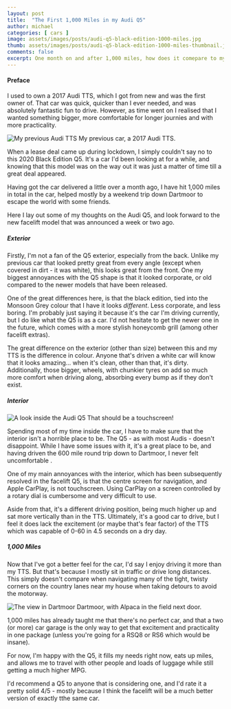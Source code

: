 ```yaml
---
layout: post
title:  "The First 1,000 Miles in my Audi Q5"
author: michael
categories: [ cars ]
image: assets/images/posts/audi-q5-black-edition-1000-miles.jpg
thumb: assets/images/posts/audi-q5-black-edition-1000-miles-thumbnail.jpg
comments: false
excerpt: One month on and after 1,000 miles, how does it comepare to my previous Audi TTS?
---
```


#### Preface

I used to own a 2017 Audi TTS, which I got from new and was the first owner of. That car was quick, quicker than I ever needed, and was absolutely fantastic fun to drive. However, as time went on I realised that I wanted something bigger, more comfortable for longer journies and with more practicality.

<div class='post-image-holder-left'>
	<img src='{{ site.baseurl }}/assets/images/posts/white-audi-tts.jpg' alt='My previous Audi TTS'>
	<span>My previous car, a 2017 Audi TTS.</span>
</div>

When a lease deal came up during lockdown, I simply couldn't say no to this 2020 Black Edition Q5. It's a car I'd been looking at for a while, and knowing that this model was on the way out it was just a matter of time till a great deal appeared.

Having got the car delivered a little over a month ago, I have hit 1,000 miles in total in the car, helped mostly by a weekend trip down Dartmoor to escape the world with some friends. 

Here I lay out some of my thoughts on the Audi Q5, and look forward to the new facelift model that was announced a week or two ago.

##### Exterior

Firstly, I'm not a fan of the Q5 exterior, especially from the back. Unlike my previous car that looked pretty great from every angle (except when covered in dirt - it was white), this looks great from the front. One my biggest annoyances with the Q5 shape is that it looked corporate, or old compared to the newer models that have been released.

One of the great differences here, is that the black edition, tied into the Monsoon Grey colour that I have it looks _different_. Less corporate, and less boring. I'm probably just saying it because it's the car I'm driving currently, but I do like what the Q5 is as a car. I'd not hesitate to get the newer one in the future, which comes with a more stylish honeycomb grill (among other facelift extras).

The great difference on the exterior (other than size) between this and my TTS is the difference in colour. Anyone that's driven a white car will know that it looks amazing... when it's clean, other than that, it's dirty. Additionally, those bigger, wheels, with chunkier tyres on add so much more comfort when driving along, absorbing every bump as if they don't exist.

##### Interior

<div class='post-image-holder-right'>
	<img src='{{ site.baseurl }}/assets/images/posts/audi-q5-black-edition-interior.jpg' alt='A look inside the Audi Q5'>
	<span>That should be a touchscreen!</span>
</div>

Spending most of my time inside the car, I have to make sure that the interior isn't a horrible place to be. The Q5 - as with most Audis - doesn't disappoint. While I have some issues with it, it's a great place to be, and having driven the 600 mile round trip down to Dartmoor, I never felt uncomfortable .

One of my main annoyances with the interior, which has been subsequently resolved in the facelift Q5, is that the centre screen for navigation, and Apple CarPlay, is not touchscreen. Using CarPlay on a screen controlled by a rotary dial is cumbersome and very difficult to use. 

Aside from that, it's a different driving position, being much higher up and sat more vertically than in the TTS. Ultimately, it's a good car to drive, but I feel it does lack the excitement (or maybe that's fear factor) of the TTS which was capable of 0-60 in 4.5 seconds on a dry day. 

##### 1,000 Miles

Now that I've got a better feel for the car, I'd say I enjoy driving it more than my TTS. But that's because I mostly sit in traffic or drive long distances. This simply doesn't compare when navigating many of the tight, twisty corners on the country lanes near my house when taking detours to avoid the motorway.

<div class='post-image-holder-left'>
	<img src='{{ site.baseurl }}/assets/images/posts/view-of-dartmoor-field-with-alpaca.jpg' alt='The view in Dartmoor'>
	<span>Dartmoor, with Alpaca in the field next door.</span>
</div>

1,000 miles has already taught me that there's no perfect car, and that a two (or more) car garage is the only way to get that excitement and practicality in one package (unless you're going for a RSQ8 or RS6 which would be insane).

For now, I'm happy with the  Q5, it fills my needs right now, eats up miles, and allows me to travel with other people and loads of luggage while still getting a much higher MPG. 

I'd recommend a Q5 to anyone that is considering one, and I'd rate it a pretty solid 4/5 - mostly because I think the facelift will be a much better version of exactly tthe same car. 